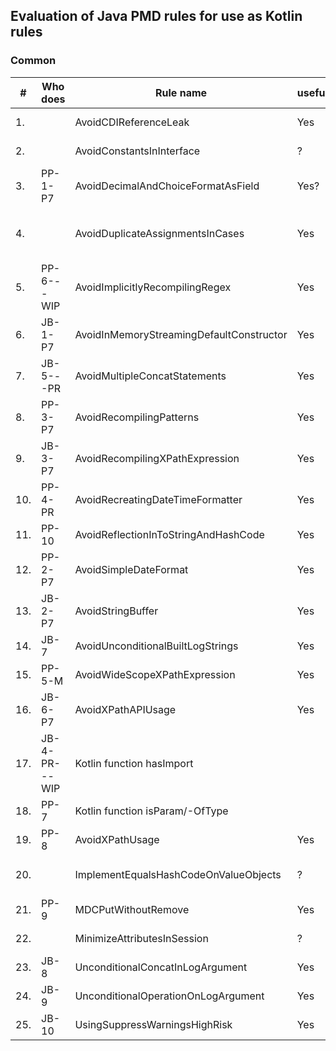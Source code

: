 Evaluation of Java PMD rules for use as Kotlin rules
---
### Common

| #   | Who does      | Rule name                                | useful | complexity | used by sponsors | importance  | already available | note / to investigate                                                                                                   |
|-----|---------------|------------------------------------------|--------|------------|------------------|-------------|-------------------|-------------------------------------------------------------------------------------------------------------------------|
| 1.  |               | AvoidCDIReferenceLeak                    | Yes    | Medium     | No               | Low         | Not found         | Kotlin mostly not used with Java/JakartaEE                                                                              |
| 2.  |               | AvoidConstantsInInterface                | ?      | Low?       | Yes              | Low         | Not found         | To investigate                                                                                                          |
| 3.  | PP-1-P7       | AvoidDecimalAndChoiceFormatAsField       | Yes?   | Low        | Yes              | High        | Not found         | NumberFormat/DateFormat not included?                                                                                   |
| 4.  |               | AvoidDuplicateAssignmentsInCases         | Yes    | Medium     | Yes              | Low/Medium  | Partly found      | Detekt:DuplicateCaseInWhenExpression has overlap but is not the same. Add example, doc, Questionable if occuring often. |
| 5.  | PP-6---WIP    | AvoidImplicitlyRecompilingRegex          | Yes    | High       | Yes              | High        | Not found         | Kotlin has own String/regex, also occurs here? support both?                                                            |
| 6.  | JB-1-P7       | AvoidInMemoryStreamingDefaultConstructor | Yes    | Low        | Yes              | High        | Not found         | Kotlin types? -> No                                                                                                     |
| 7.  | JB-5---PR     | AvoidMultipleConcatStatements            | Yes    | Medium     | Yes              | High        | Not found         | How concat in Kotlin? Seems like Java                                                                                   | 
| 8.  | PP-3-P7       | AvoidRecompilingPatterns                 | Yes    | Low/Medium | Yes              | High        | Not found         | Kotlin version?                                                                                                         |
| 9.  | JB-3-P7       | AvoidRecompilingXPathExpression          | Yes    | Low        | Yes              | Medium/High | Not found         | Good example ThreadLocal in Kotlin - Done                                                                               |
| 10. | PP-4-PR       | AvoidRecreatingDateTimeFormatter         | Yes    | Medium     | Yes              | High        | Not found         | -                                                                                                                       |
| 11. | PP-10         | AvoidReflectionInToStringAndHashCode     | Yes    | Low/Medium | Yes              | Low/Medium  | Not found         | -                                                                                                                       |
| 12. | PP-2-P7       | AvoidSimpleDateFormat                    | Yes    | Low        | Yes              | Medium      | Not found         |                                                                                                                         |
| 13. | JB-2-P7       | AvoidStringBuffer                        | Yes    | Low        | Yes              | Low/Medium  | Not found         |                                                                                                                         |
| 14. | JB-7          | AvoidUnconditionalBuiltLogStrings        | Yes    | High       | Yes              | Medium      | Not found         |                                                                                                                         | 
| 15. | PP-5-M        | AvoidWideScopeXPathExpression            | Yes    | Low        | Yes              | Medium      | Not found         |                                                                                                                         | 
| 16. | JB-6-P7       | AvoidXPathAPIUsage                       | Yes    | Low        | Yes              | Medium      | Not found         | remove VTD reference?, seems old, better alternatives?                                                                  |
| 17. | JB-4-PR---WIP | Kotlin function hasImport                |        |            |                  |             |                   | source to review, not tested, to build+test (how?)                                                                      |
| 18. | PP-7          | Kotlin function isParam/-OfType          |        |            |                  |             |                   |                                                                                                                         |
| 19. | PP-8          | AvoidXPathUsage                          | Yes    | Low        | Yes              | Medium/High | ?                 |                                                                                                                         |
| 20. |               | ImplementEqualsHashCodeOnValueObjects    | ?      | Very High  | ?                | ?           | ?                 | Kotlin has Data classes with eq/hash taken care of. Can be incorrectly not used. Prefer Data class over Lombok.         | 
| 21. | PP-9          | MDCPutWithoutRemove                      | Yes    | Low/Medium | Yes              | Medium      | ?                 |                                                                                                                         |
| 22. |               | MinimizeAttributesInSession              | ?      | Low/Medium | ?                | Medium      | ?                 | If used by sponsor, importance is Medium/High                                                                           |
| 23. | JB-8          | UnconditionalConcatInLogArgument         | Yes    | Medium     | Yes              | Medium/High | ?                 |                                                                                                                         | 
| 24. | JB-9          | UnconditionalOperationOnLogArgument      | Yes    | Medium     | Yes              | Medium/High | ?                 |                                                                                                                         |
| 25. | JB-10         | UsingSuppressWarningsHighRisk            | Yes    | Low        | Yes              | High        | ?                 |                                                                                                                         |
